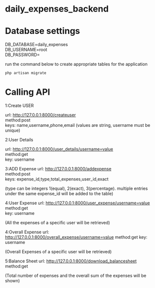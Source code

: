 # daily_expenses_backend

# Database settings

DB_DATABASE=daily_expenses\
DB_USERNAME=root\
DB_PASSWORD=

run the command below to create appropriate tables for the application

```
php artisan migrate
```

# Calling API 

1:Create USER

url: http://127.0.0.1:8000/createuser \
method:post\
keys: name,username,phone,email (values are string, username must be unique)

2:User Details

url: http://127.0.0.1:8000/user_details/username=value \
method:get\
key: username

3:ADD Expense
url: http://127.0.0.1:8000/addexpense \
method:post\
keys: expense_id,type,total_expenses,user_id,exact

(type can be integers 1(equal), 2(exact), 3(percentage). multiple entries under the same expense_id will be added to the table)

4:User Expense
url: http://127.0.0.1:8000/user_expense/username=value \
method:get \
key: username 

(All the expenses of a specific user will be retrieved)

4:Overall Expense
url: http://127.0.0.1:8000/overall_expense/username=value
method:get
key: username

(Overall Expenses of a specific user will be retrieved)

5:Balance Sheet
url: http://127.0.0.1:8000/download_balancesheet
method:get

(Total number of expenses and the overall sum of the expenses will be shown)